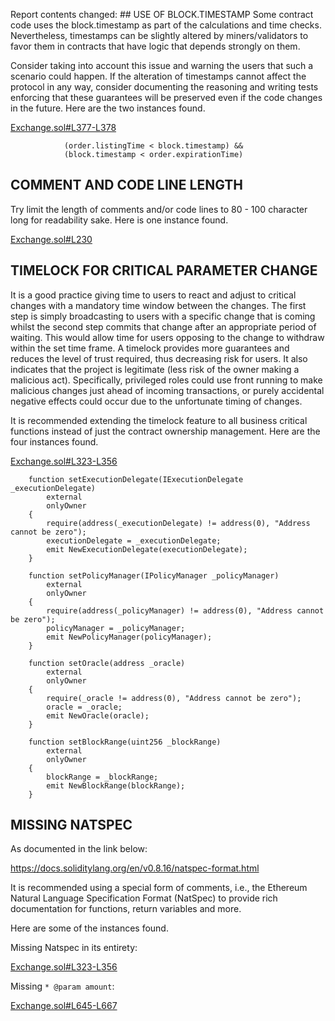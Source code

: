 Report contents changed: ## USE OF BLOCK.TIMESTAMP
Some contract code uses the block.timestamp as part of the calculations and time checks. Nevertheless, timestamps can be slightly altered by miners/validators to favor them in contracts that have logic that depends strongly on them.

Consider taking into account this issue and warning the users that such a scenario could happen. If the alteration of timestamps cannot affect the protocol in any way, consider documenting the reasoning and writing tests enforcing that these guarantees will be preserved even if the code changes in the future. Here are the two instances found.

[Exchange.sol#L377-L378](https://github.com/code-423n4/2022-11-non-fungible/blob/main/contracts/Exchange.sol#L377-L378)

```
            (order.listingTime < block.timestamp) &&
            (block.timestamp < order.expirationTime)
```
## COMMENT AND CODE LINE LENGTH
Try limit the length of comments and/or code lines to 80 - 100 character long for readability sake. Here is one instance found.

[Exchange.sol#L230](https://github.com/code-423n4/2022-11-non-fungible/blob/main/contracts/Exchange.sol#L230)

## TIMELOCK FOR CRITICAL PARAMETER CHANGE
It is a good practice giving time to users to react and adjust to critical changes with a mandatory time window between the changes. The first step is simply broadcasting to users with a specific change that is coming whilst the second step commits that change after an appropriate period of waiting. This would allow time for users opposing to the change to withdraw within the set time frame. A timelock provides more guarantees and reduces the level of trust required, thus decreasing risk for users. It also indicates that the project is legitimate (less risk of the owner making a malicious act). Specifically, privileged roles could use front running to make malicious changes just ahead of incoming transactions, or purely accidental negative effects could occur due to the unfortunate timing of changes.

It is recommended extending the timelock feature to all business critical functions instead of just the contract ownership management. Here are the four instances found.

[Exchange.sol#L323-L356](https://github.com/code-423n4/2022-11-non-fungible/blob/main/contracts/Exchange.sol#L323-L356)

```
    function setExecutionDelegate(IExecutionDelegate _executionDelegate)
        external
        onlyOwner
    {
        require(address(_executionDelegate) != address(0), "Address cannot be zero");
        executionDelegate = _executionDelegate;
        emit NewExecutionDelegate(executionDelegate);
    }

    function setPolicyManager(IPolicyManager _policyManager)
        external
        onlyOwner
    {
        require(address(_policyManager) != address(0), "Address cannot be zero");
        policyManager = _policyManager;
        emit NewPolicyManager(policyManager);
    }

    function setOracle(address _oracle)
        external
        onlyOwner
    {
        require(_oracle != address(0), "Address cannot be zero");
        oracle = _oracle;
        emit NewOracle(oracle);
    }

    function setBlockRange(uint256 _blockRange)
        external
        onlyOwner
    {
        blockRange = _blockRange;
        emit NewBlockRange(blockRange);
    }
```
## MISSING NATSPEC
As documented in the link below:

https://docs.soliditylang.org/en/v0.8.16/natspec-format.html

It is recommended using a special form of comments, i.e., the Ethereum Natural Language Specification Format (NatSpec) to provide rich documentation for functions, return variables and more.

Here are some of the instances found.

Missing Natspec in its entirety:

[Exchange.sol#L323-L356](https://github.com/code-423n4/2022-11-non-fungible/blob/main/contracts/Exchange.sol#L323-L356)

Missing `* @param amount`:

[Exchange.sol#L645-L667](https://github.com/code-423n4/2022-11-non-fungible/blob/main/contracts/Exchange.sol#L645-L667)
